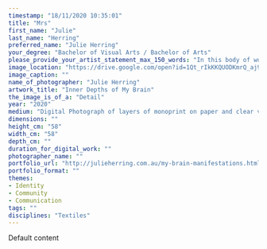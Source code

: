 ```yaml
---
timestamp: "18/11/2020 10:35:01"
title: "Mrs"
first_name: "Julie"
last_name: "Herring"
preferred_name: "Julie Herring"
your_degree: "Bachelor of Visual Arts / Bachelor of Arts"
please_provide_your_artist_statement_max_150_words: "In this body of work, I have intuitively visualised my brain’s inner monologues. The never-ceasing chatter captured through intuitive mark making in thread, pen, pencil and ink; whilst mono-printing reflects the unexpected behavior of my brain. These source images are then manipulated and layered in Photoshop, before being printed on transparent film and mounted on vinyl. The images become objects that can be further reconfigured, allowing me to revisit the relentless internal talk from a new vantage point.  The final work allows me to speak out about what cannot be silenced by keeping silent and seeks to provoke contemplation of one's own mental health."
image_location: "https://drive.google.com/open?id=1Qt_rIkKKQUODKmrQ_aj97IoQUAER0PkW"
image_caption: ""
name_of_photographer: "Julie Herring"
artwork_title: "Inner Depths of My Brain"
the_image_is_of_a: "Detail"
year: "2020"
medium: "Digital Photograph of layers of monoprint on paper and clear vinyl, print on acetate, acrylic ink, digital print on vellum"
dimensions: ""
height_cm: "58"
width_cm: "58"
depth_cm: ""
duration_for_digital_work: ""
photographer_name: ""
portfolio_url: "http://julieherring.com.au/my-brain-manifestations.html"
portfolio_format: ""
themes:
- Identity
- Community
- Communication
tags: ""
disciplines: "Textiles"
---
```


Default content
